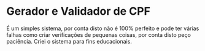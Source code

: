 # Gerador e Validador de CPF
É um simples sistema, por conta disto não é 100% perfeito e pode ter várias falhas como criar verificações de pequenas coisas, por conta disto peço paciência.
Criei o sistema para fins educacionais.
